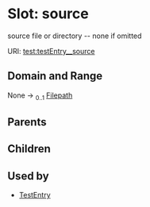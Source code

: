 
# Slot: source


source file or directory -- none if omitted

URI: [test:testEntry__source](https://linkml.org/testing/testEntry__source)


## Domain and Range

None &#8594;  <sub>0..1</sub> [Filepath](Filepath.md)

## Parents


## Children


## Used by

 * [TestEntry](TestEntry.md)
